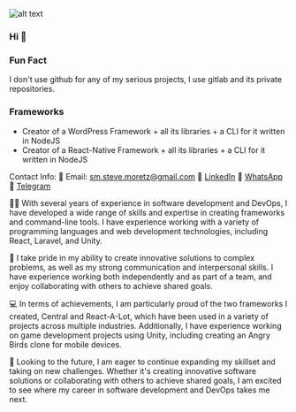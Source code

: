 

![alt text](https://64.media.tumblr.com/tumblr_lr2m4lYdhY1qlr140o1_500.gifv)

### Hi 👋

### Fun Fact

I don't use github for any of my serious projects, I use gitlab and its private repositories.

### Frameworks

- Creator of a WordPress Framework + all its libraries + a CLI for it written in NodeJS
- Creator of a React-Native Framework + all its libraries + a CLI for it written in NodeJS

Contact Info:
📧 Email: [sm.steve.moretz@gmail.com](mailto://sm.steve.moretz@gmail.com)
🔗 [LinkedIn](linkedin.com/in/stevemoretz)
📱 [WhatsApp](wa.me/989021308988?text=Hi)
💬 [Telegram](t.me/stevemoretz)

👨‍💻 With several years of experience in software development and DevOps, I have developed a wide range of skills and expertise in creating frameworks and command-line tools. I have experience working with a variety of programming languages and web development technologies, including React, Laravel, and Unity.

🌟 I take pride in my ability to create innovative solutions to complex problems, as well as my strong communication and interpersonal skills. I have experience working both independently and as part of a team, and enjoy collaborating with others to achieve shared goals.

💻 In terms of achievements, I am particularly proud of the two frameworks I created, Central and React-A-Lot, which have been used in a variety of projects across multiple industries. Additionally, I have experience working on game development projects using Unity, including creating an Angry Birds clone for mobile devices.

🚀 Looking to the future, I am eager to continue expanding my skillset and taking on new challenges. Whether it's creating innovative software solutions or collaborating with others to achieve shared goals, I am excited to see where my career in software development and DevOps takes me next.
